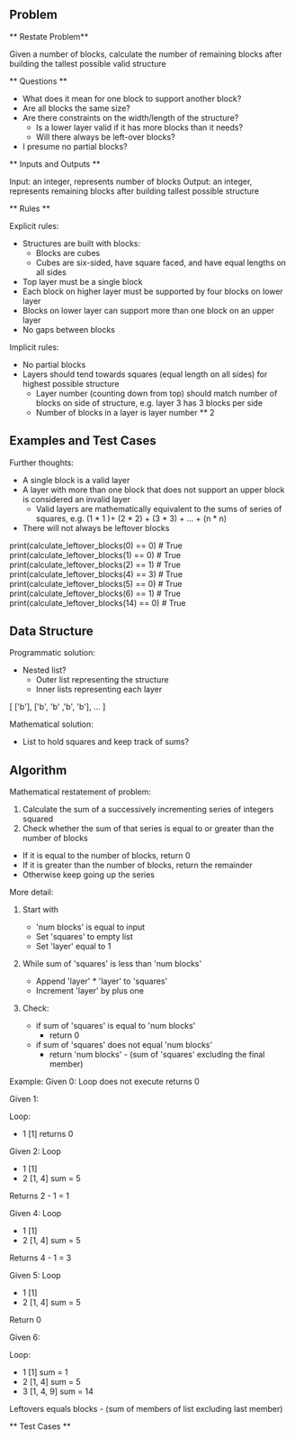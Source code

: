 ## Problem ##

** Restate Problem** 

Given a number of blocks, calculate the number of remaining blocks
after building the tallest possible valid structure

** Questions **

- What does it mean for one block to support another block?
- Are all blocks the same size?
- Are there constraints on the width/length of the structure?
    - Is a lower layer valid if it has more blocks than it needs?
    - Will there always be left-over blocks?
- I presume no partial blocks?


** Inputs and Outputs **

Input: an integer, represents number of blocks
Output: an integer, represents remaining blocks after building tallest possible structure

** Rules ** 

Explicit rules:
- Structures are built with blocks:
    - Blocks are cubes
    - Cubes are six-sided, have square faced, and have equal lengths on all sides
- Top layer must be a single block
- Each block on higher layer must be supported by four blocks on lower layer
- Blocks on lower layer can support more than one block on an upper layer
- No gaps between blocks

Implicit rules:
- No partial blocks
- Layers should tend towards squares (equal length on all sides) for highest possible structure
    - Layer number (counting down from top) should match number of blocks on side of structure, e.g. layer 3 has 3 blocks per side
    - Number of blocks in a layer is layer number ** 2

## Examples and Test Cases ##

Further thoughts:
- A single block is a valid layer
- A layer with more than one block that does not support an upper block is considered an invalid layer
    - Valid layers are mathematically equivalent to the sums of series of squares, e.g. (1 * 1 )+ (2 * 2) + (3 * 3) + ... + (n * n)
- There will not always be leftover blocks

print(calculate_leftover_blocks(0) == 0)  # True
print(calculate_leftover_blocks(1) == 0)  # True
print(calculate_leftover_blocks(2) == 1)  # True
print(calculate_leftover_blocks(4) == 3)  # True
print(calculate_leftover_blocks(5) == 0)  # True
print(calculate_leftover_blocks(6) == 1)  # True
print(calculate_leftover_blocks(14) == 0) # True

## Data Structure ##

Programmatic solution:
- Nested list?
    - Outer list representing the structure
    - Inner lists representing each layer

[
    ['b'],
    ['b', 'b' ,'b', 'b'],
    ...
]

Mathematical solution:
- List to hold squares and keep track of sums?

## Algorithm ##

<!-- Explicit rules:
- Structures are built with blocks:
    - Blocks are cubes
    - Cubes are six-sided, have square faced, and have equal lengths on all sides
- Top layer must be a single block
- Each block on higher layer must be supported by four blocks on lower layer
- Blocks on lower layer can support more than one block on an upper layer
- No gaps between blocks

Implicit rules:
- No partial blocks
- Layers should tend towards squares (equal length on all sides) for highest possible structure
    - Layer number (counting down from top) should match number of blocks on side of structure, e.g. layer 3 has 3 blocks per side
    - Number of blocks in a layer is layer number ** 2 -->

Mathematical restatement of problem:

1. Calculate the sum of a successively incrementing series of integers squared
2. Check whether the sum of that series is equal to or greater than the number of blocks
- If it is equal to the number of blocks, return 0
- If it is greater than the number of blocks, return the remainder
- Otherwise keep going up the series

More detail:

1. Start with
    - 'num blocks' is equal to input
    - Set 'squares' to empty list
    - Set 'layer' equal to 1

2. While sum of 'squares' is less than 'num blocks'
    - Append 'layer' * 'layer' to 'squares'
    - Increment 'layer' by plus one

3. Check:
    - if sum of 'squares' is equal to 'num blocks'
        - return 0
    - if sum of 'squares' does not equal 'num blocks'
        - return 'num blocks' - (sum of 'squares' excluding the final member)

Example:
Given 0:
Loop does not execute
returns 0

Given 1:

Loop:
- 1 [1]
returns 0

Given 2:
Loop
- 1 [1] 
- 2 [1, 4] sum = 5

Returns 2 - 1 = 1

Given 4:
Loop
- 1 [1]
- 2 [1, 4] sum = 5

Returns 4 - 1 = 3

Given 5:
Loop
- 1 [1]
- 2 [1, 4] sum = 5

Return 0

Given 6:

Loop:
- 1 [1] sum = 1
- 2 [1, 4] sum = 5
- 3 [1, 4, 9] sum = 14

Leftovers equals blocks - (sum of members of list excluding last member) 
 


** Test Cases **
<!-- print(calculate_leftover_blocks(0) == 0)  # True
print(calculate_leftover_blocks(1) == 0)  # True
print(calculate_leftover_blocks(2) == 1)  # True
print(calculate_leftover_blocks(4) == 3)  # True
print(calculate_leftover_blocks(5) == 0)  # True
print(calculate_leftover_blocks(6) == 1)  # True
print(calculate_leftover_blocks(14) == 0) # True -->